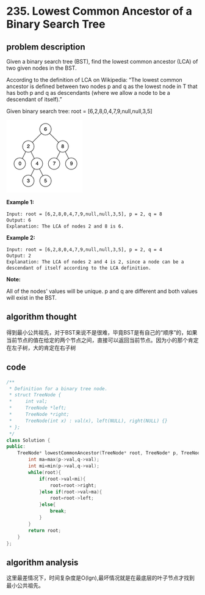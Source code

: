 # 235. Lowest Common Ancestor of a Binary Search Tree

## problem description

Given a binary search tree (BST), find the lowest common ancestor (LCA) of two given nodes in the BST.

According to the definition of LCA on Wikipedia: “The lowest common ancestor is defined between two nodes p and q as the lowest node in T that has both p and q as descendants (where we allow a node to be a descendant of itself).”

Given binary search tree:  root = [6,2,8,0,4,7,9,null,null,3,5]
 
![](picture/2019-12-12-20-57-28.png)

**Example 1:**

```text
Input: root = [6,2,8,0,4,7,9,null,null,3,5], p = 2, q = 8
Output: 6
Explanation: The LCA of nodes 2 and 8 is 6.
```

**Example 2:**

```text
Input: root = [6,2,8,0,4,7,9,null,null,3,5], p = 2, q = 4
Output: 2
Explanation: The LCA of nodes 2 and 4 is 2, since a node can be a descendant of itself according to the LCA definition.
```

**Note:**

All of the nodes' values will be unique.
p and q are different and both values will exist in the BST.

## algorithm thought

得到最小公共祖先，对于BST来说不是很难，毕竟BST是有自己的“顺序”的，如果当前节点的值在给定的两个节点之间，直接可以返回当前节点。因为小的那个肯定在左子树，大的肯定在右子树

## code

```c++
/**
 * Definition for a binary tree node.
 * struct TreeNode {
 *     int val;
 *     TreeNode *left;
 *     TreeNode *right;
 *     TreeNode(int x) : val(x), left(NULL), right(NULL) {}
 * };
 */
class Solution {
public:
    TreeNode* lowestCommonAncestor(TreeNode* root, TreeNode* p, TreeNode* q) {
        int ma=max(p->val,q->val);
        int mi=min(p->val,q->val);
        while(root){
            if(root->val<mi){
                root=root->right;
            }else if(root->val>ma){
                root=root->left;
            }else{
                break;
            }
        }
        return root;
    }
};
```

## algorithm analysis

这里最差情况下，时间复杂度是O(lgn),最坏情况就是在最底层的叶子节点才找到最小公共祖先。